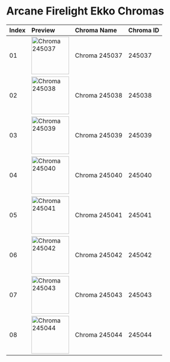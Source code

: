 # Arcane Firelight Ekko Chromas

| Index | Preview | Chroma Name | Chroma ID |
|:---|:---|:---|:---|
| 01 | <img src='https://raw.communitydragon.org/latest/plugins/rcp-be-lol-game-data/global/default/v1/champion-chroma-images/245/245037.png' alt='Chroma 245037' width='100'> | Chroma 245037 | 245037 |
| 02 | <img src='https://raw.communitydragon.org/latest/plugins/rcp-be-lol-game-data/global/default/v1/champion-chroma-images/245/245038.png' alt='Chroma 245038' width='100'> | Chroma 245038 | 245038 |
| 03 | <img src='https://raw.communitydragon.org/latest/plugins/rcp-be-lol-game-data/global/default/v1/champion-chroma-images/245/245039.png' alt='Chroma 245039' width='100'> | Chroma 245039 | 245039 |
| 04 | <img src='https://raw.communitydragon.org/latest/plugins/rcp-be-lol-game-data/global/default/v1/champion-chroma-images/245/245040.png' alt='Chroma 245040' width='100'> | Chroma 245040 | 245040 |
| 05 | <img src='https://raw.communitydragon.org/latest/plugins/rcp-be-lol-game-data/global/default/v1/champion-chroma-images/245/245041.png' alt='Chroma 245041' width='100'> | Chroma 245041 | 245041 |
| 06 | <img src='https://raw.communitydragon.org/latest/plugins/rcp-be-lol-game-data/global/default/v1/champion-chroma-images/245/245042.png' alt='Chroma 245042' width='100'> | Chroma 245042 | 245042 |
| 07 | <img src='https://raw.communitydragon.org/latest/plugins/rcp-be-lol-game-data/global/default/v1/champion-chroma-images/245/245043.png' alt='Chroma 245043' width='100'> | Chroma 245043 | 245043 |
| 08 | <img src='https://raw.communitydragon.org/latest/plugins/rcp-be-lol-game-data/global/default/v1/champion-chroma-images/245/245044.png' alt='Chroma 245044' width='100'> | Chroma 245044 | 245044 |
